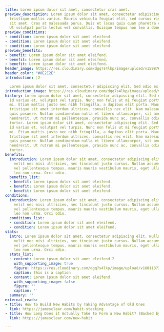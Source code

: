 ```yaml
---
title: Lorem ipsum dolor sit amet, consectetur cras amet.
preview_description: Lorem ipsum dolor sit amet, consectetur adipiscing elit. Maecenas
  tristique mollis varius. Mauris vehicula feugiat elit, sed cursus risus hendrerit
  sit amet. Cras at malesuada purus. Duis et lacus quis quam pharetra condimentum.
  Ut volutpat porta lectus vel convallis. Quisque tempus non leo a donec.
preview_conditions:
- condition: Lorem ipsum dolor sit amet eleifend.
- condition: Lorem ipsum dolor sit amet eleifend.
- condition: Lorem ipsum dolor sit amet eleifend.
preview_benefits:
- benefit: Lorem ipsum dolor sit amet eleifend.
- benefit: Lorem ipsum dolor sit amet eleifend.
- benefit: Lorem ipsum dolor sit amet eleifend.
header_image: https://res.cloudinary.com/dgq7s4lkp/image/upload/v1598761543/uploads_dev/placeholder_fww9hi.png
header_color: "#8E2E2E"
introduction: |2-

  Lorem ipsum dolor sit amet, consectetur adipiscing elit. Sed odio ex, finibus id varius et, volutpat vel turpis. Nunc non felis ut mi feugiat porttitor eu vitae mi. Etiam mattis justo nec nibh fringilla, a dapibus elit porta. Mauris ante enim, tristique sit amet interdum ultrices, convallis nec elit. Nam malesuada luctus magna quis posuere. Nullam condimentum nulla et libero ullamcorper, sit amet sodales nunc hendrerit. Ut rutrum mi pellentesque, gravida nunc ac, convallis odio. Praesent tortor.
introduction_image: https://res.cloudinary.com/dgq7s4lkp/image/upload/v1598761543/uploads_dev/placeholder_fww9hi.png
history: Lorem ipsum dolor sit amet, consectetur adipiscing elit. Sed odio ex, finibus
  id varius et, volutpat vel turpis. Nunc non felis ut mi feugiat porttitor eu vitae
  mi. Etiam mattis justo nec nibh fringilla, a dapibus elit porta. Mauris ante enim,
  tristique sit amet interdum ultrices, convallis nec elit. Nam malesuada luctus magna
  quis posuere. Nullam condimentum nulla et libero ullamcorper, sit amet sodales nunc
  hendrerit. Ut rutrum mi pellentesque, gravida nunc ac, convallis odio. Praesent
  tortor. Lorem ipsum dolor sit amet, consectetur adipiscing elit. Sed odio ex, finibus
  id varius et, volutpat vel turpis. Nunc non felis ut mi feugiat porttitor eu vitae
  mi. Etiam mattis justo nec nibh fringilla, a dapibus elit porta. Mauris ante enim,
  tristique sit amet interdum ultrices, convallis nec elit. Nam malesuada luctus magna
  quis posuere. Nullam condimentum nulla et libero ullamcorper, sit amet sodales nunc
  hendrerit. Ut rutrum mi pellentesque, gravida nunc ac, convallis odio. Praesent
  tortor.
benefits:
  introduction: Lorem ipsum dolor sit amet, consectetur adipiscing elit. Nullam pharetra
    velit nec nisi ultricies, nec tincidunt justo cursus. Nullam accumsan, tellus
    vel pellentesque tempus, mauris mauris vestibulum mauris, eget ullamcorper magna
    leo non urna. Orci odio.
  benefits_list:
  - benefit: Lorem ipsum dolor sit amet eleifend.
  - benefit: Lorem ipsum dolor sit amet eleifend.
  - benefit: Lorem ipsum dolor sit amet eleifend.
conditions:
  introduction: Lorem ipsum dolor sit amet, consectetur adipiscing elit. Nullam pharetra
    velit nec nisi ultricies, nec tincidunt justo cursus. Nullam accumsan, tellus
    vel pellentesque tempus, mauris mauris vestibulum mauris, eget ullamcorper magna
    leo non urna. Orci odio.
  conditions_list:
  - condition: Lorem ipsum dolor sit amet eleifend.
  - condition: Lorem ipsum dolor sit amet eleifend.
stats:
  intro: Lorem ipsum dolor sit amet, consectetur adipiscing elit. Nullam pharetra
    velit nec nisi ultricies, nec tincidunt justo cursus. Nullam accumsan, tellus
    vel pellentesque tempus, mauris mauris vestibulum mauris, eget ullamcorper magna
    leo non urna. Orci odio.
  stats_list:
  - content: Lorem ipsum dolor sit amet eleifend.2
    with_supporting_image: true
    figure: https://res.cloudinary.com/dgq7s4lkp/image/upload/v1601137363/uploads_dev/blog_fvh7lz.jpg
    caption: this is a caption
  - content: Lorem ipsum dolor sit amet eleifend.
    with_supporting_image: false
    figure: ''
    caption: ''
  summary: ''
external_reads:
- title: How to Build New Habits by Taking Advantage of Old Ones
  link: https://jamesclear.com/habit-stacking
- title: How Long Does it Actually Take to Form a New Habit? (Backed by Science)
  link: https://jamesclear.com/new-habit

---
```


